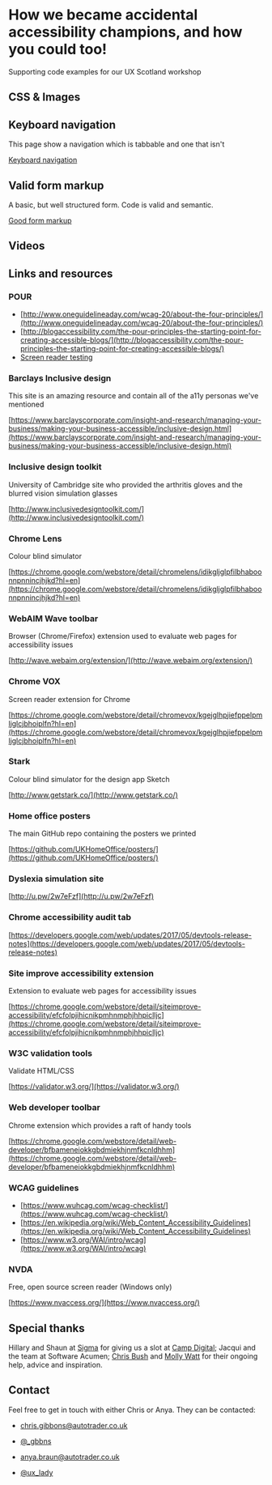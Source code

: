 # How we became accidental accessibility champions, and how you could too!
Supporting code examples for our UX Scotland workshop

## CSS &amp; Images


## Keyboard navigation
This page show a navigation which is tabbable and one that isn't

[Keyboard navigation](https://gbbns.github.io/ux-scotland-2018.github.io/02-keyboard/01-keyboard-nav.html)

## Valid form markup
A basic, but well structured form. Code is valid and semantic.

[Good form markup](https://gbbns.github.io/ux-scotland-2018.github.io/03-valid/01-good-markup.html)

## Videos


## Links and resources

### POUR
* [http://www.oneguidelineaday.com/wcag-20/about-the-four-principles/](http://www.oneguidelineaday.com/wcag-20/about-the-four-principles/)
* [http://blogaccessibility.com/the-pour-principles-the-starting-point-for-creating-accessible-blogs/](http://blogaccessibility.com/the-pour-principles-the-starting-point-for-creating-accessible-blogs/)
* [Screen reader testing](https://webaim.org/articles/screenreader_testing/)

### Barclays Inclusive design
This site is an amazing resource and contain all of the a11y personas we've mentioned

[https://www.barclayscorporate.com/insight-and-research/managing-your-business/making-your-business-accessible/inclusive-design.html](https://www.barclayscorporate.com/insight-and-research/managing-your-business/making-your-business-accessible/inclusive-design.html)

### Inclusive design toolkit
University of Cambridge site who provided the arthritis gloves and the blurred vision simulation glasses

[http://www.inclusivedesigntoolkit.com/](http://www.inclusivedesigntoolkit.com/)

### Chrome Lens
Colour blind simulator

[https://chrome.google.com/webstore/detail/chromelens/idikgljglpfilbhaboonnpnnincjhjkd?hl=en](https://chrome.google.com/webstore/detail/chromelens/idikgljglpfilbhaboonnpnnincjhjkd?hl=en)

### WebAIM Wave toolbar
Browser (Chrome/Firefox) extension used to evaluate web pages for accessibility issues

[http://wave.webaim.org/extension/](http://wave.webaim.org/extension/)

### Chrome VOX
Screen reader extension for Chrome

[https://chrome.google.com/webstore/detail/chromevox/kgejglhpjiefppelpmljglcjbhoiplfn?hl=en](https://chrome.google.com/webstore/detail/chromevox/kgejglhpjiefppelpmljglcjbhoiplfn?hl=en)

### Stark
Colour blind simulator for the design app Sketch

[http://www.getstark.co/](http://www.getstark.co/)

### Home office posters
The main GitHub repo containing the posters we printed

[https://github.com/UKHomeOffice/posters/](https://github.com/UKHomeOffice/posters/)

### Dyslexia simulation site
[http://u.pw/2w7eFzf](http://u.pw/2w7eFzf)

### Chrome accessibility audit tab
[https://developers.google.com/web/updates/2017/05/devtools-release-notes](https://developers.google.com/web/updates/2017/05/devtools-release-notes)


### Site improve accessibility extension
Extension to evaluate web pages for accessibility issues

[https://chrome.google.com/webstore/detail/siteimprove-accessibility/efcfolpjihicnikpmhnmphjhhpiclljc](https://chrome.google.com/webstore/detail/siteimprove-accessibility/efcfolpjihicnikpmhnmphjhhpiclljc)

### W3C validation tools
Validate HTML/CSS

[https://validator.w3.org/](https://validator.w3.org/)

### Web developer toolbar
Chrome extension which provides a raft of handy tools

[https://chrome.google.com/webstore/detail/web-developer/bfbameneiokkgbdmiekhjnmfkcnldhhm](https://chrome.google.com/webstore/detail/web-developer/bfbameneiokkgbdmiekhjnmfkcnldhhm)

### WCAG guidelines
* [https://www.wuhcag.com/wcag-checklist/](https://www.wuhcag.com/wcag-checklist/)
* [https://en.wikipedia.org/wiki/Web_Content_Accessibility_Guidelines](https://en.wikipedia.org/wiki/Web_Content_Accessibility_Guidelines)
* [https://www.w3.org/WAI/intro/wcag](https://www.w3.org/WAI/intro/wcag)

### NVDA
Free, open source screen reader (Windows only)

[https://www.nvaccess.org/](https://www.nvaccess.org/)

## Special thanks
Hillary and Shaun at [Sigma](https://www.wearesigma.com/) for giving us a slot at [Camp Digital](https://www.wearesigma.com/campdigital/2018/); Jacqui and the team at Software Acumen; [Chris Bush](https://twitter.com/suthen/) and [Molly Watt](https://twitter.com/mollywatttalks/) for their ongoing help, advice and inspiration.

## Contact
Feel free to get in touch with either Chris or Anya. They can be contacted:

* [chris.gibbons@autotrader.co.uk](chris.gibbons@autotrader.co.uk)
* [@_gbbns](https://twitter.com/_gbbns)

* [anya.braun@autotrader.co.uk](anya.braun@autotrader.co.uk)
* [@ux_lady](https://twitter.com/ux_lady)

